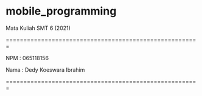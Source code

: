 # mobile_programming
Mata Kuliah SMT 6 (2021)

=======================================================

NPM : 065118156

Nama : Dedy Koeswara Ibrahim

=======================================================
